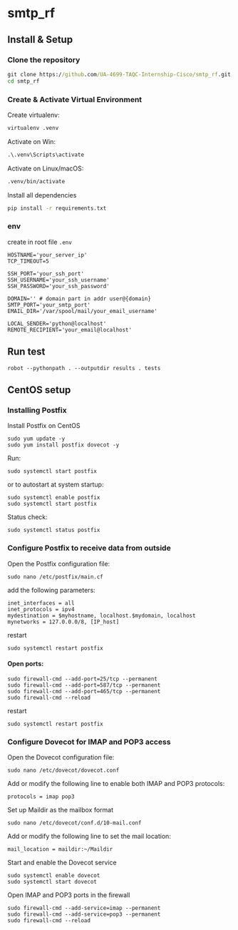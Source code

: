 # smtp_rf

## Install & Setup

### Clone the repository

```cmd
git clone https://github.com/UA-4699-TAQC-Internship-Cisco/smtp_rf.git
cd smtp_rf
```

### Create & Activate Virtual Environment

Create virtualenv:
```cmd
virtualenv .venv
```
Activate on Win:
```cmd
.\.venv\Scripts\activate
```
Activate on Linux/macOS:
```cmd
.venv/bin/activate
```

Install all dependencies
```cmd
pip install -r requirements.txt
```

### env

create in root file `.env`
```properties
HOSTNAME='your_server_ip'
TCP_TIMEOUT=5

SSH_PORT='your_ssh_port'
SSH_USERNAME='your_ssh_username'
SSH_PASSWORD='your_ssh_password'

DOMAIN='' # domain part in addr user@{domain}
SMTP_PORT='your_smtp_port'
EMAIL_DIR='/var/spool/mail/your_email_username'

LOCAL_SENDER='python@localhost'
REMOTE_RECIPIENT='your_email@localhost'
```

## Run test

```shell
robot --pythonpath . --outputdir results . tests
```


## CentOS setup

### Installing Postfix
Install Postfix on CentOS
```shell
sudo yum update -y
sudo yum install postfix dovecot -y
```
Run: 

```shell
sudo systemctl start postfix
```

or to autostart at system startup:
```shell
sudo systemctl enable postfix
sudo systemctl start postfix
```
Status check:
```shell
sudo systemctl status postfix
```

### Configure Postfix to receive data from outside
Open the Postfix configuration file:
```shell
sudo nano /etc/postfix/main.cf
```
add the following parameters:
```text
inet_interfaces = all
inet_protocols = ipv4
mydestination = $myhostname, localhost.$mydomain, localhost
mynetworks = 127.0.0.0/8, [IP_host]
```
restart 
```shell
sudo systemctl restart postfix
```
#### Open ports:

```shell
sudo firewall-cmd --add-port=25/tcp --permanent
sudo firewall-cmd --add-port=587/tcp --permanent
sudo firewall-cmd --add-port=465/tcp --permanent
sudo firewall-cmd --reload
```
restart 
```shell
sudo systemctl restart postfix
```

### Configure Dovecot for IMAP and POP3 access
Open the Dovecot configuration file:
```shell
sudo nano /etc/dovecot/dovecot.conf
```
Add or modify the following line to enable both IMAP and POP3 protocols:
```
protocols = imap pop3
```
Set up Maildir as the mailbox format
```shell
sudo nano /etc/dovecot/conf.d/10-mail.conf
```
Add or modify the following line to set the mail location:
```
mail_location = maildir:~/Maildir
```

Start and enable the Dovecot service
```shell
sudo systemctl enable dovecot
sudo systemctl start dovecot
```

Open IMAP and POP3 ports in the firewall
```shell
sudo firewall-cmd --add-service=imap --permanent
sudo firewall-cmd --add-service=pop3 --permanent
sudo firewall-cmd --reload
```
